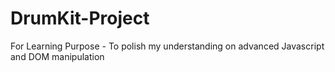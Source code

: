 # DrumKit-Project
For Learning Purpose - To polish my understanding on advanced Javascript and DOM manipulation 
